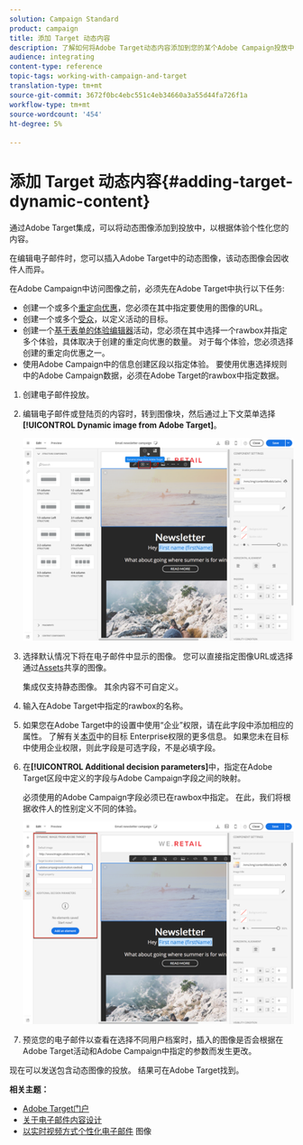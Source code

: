 ```yaml
---
solution: Campaign Standard
product: campaign
title: 添加 Target 动态内容
description: 了解如何将Adobe Target动态内容添加到您的某个Adobe Campaign投放中。
audience: integrating
content-type: reference
topic-tags: working-with-campaign-and-target
translation-type: tm+mt
source-git-commit: 3672f0bc4ebc551c4eb34660a3a55d44fa726f1a
workflow-type: tm+mt
source-wordcount: '454'
ht-degree: 5%

---
```



# 添加 Target 动态内容{#adding-target-dynamic-content}

通过Adobe Target集成，可以将动态图像添加到投放中，以根据体验个性化您的内容。

在编辑电子邮件时，您可以插入Adobe Target中的动态图像，该动态图像会因收件人而异。

在Adobe Campaign中访问图像之前，必须先在Adobe Target中执行以下任务:

* 创建一个或多个[重定向优惠](https://docs.adobe.com/content/help/en/target/using/experiences/offers/offer-redirect.html)，您必须在其中指定要使用的图像的URL。
* 创建一个或多个[受众](https://docs.adobe.com/content/help/en/target/using/audiences/create-audiences/audiences.html)，以定义活动的目标。
* 创建一个[基于表单的体验编辑器](https://docs.adobe.com/content/help/en/target/using/experiences/form-experience-composer.html)活动，您必须在其中选择一个rawbox并指定多个体验，具体取决于创建的重定向优惠的数量。 对于每个体验，您必须选择创建的重定向优惠之一。
* 使用Adobe Campaign中的信息创建区段以指定体验。 要使用优惠选择规则中的Adobe Campaign数据，必须在Adobe Target的rawbox中指定数据。

1. 创建电子邮件投放。
1. 编辑电子邮件或登陆页的内容时，转到图像块，然后通过上下文菜单选择&#x200B;**[!UICONTROL Dynamic image from Adobe Target]**。

   ![](assets/tar_insert_dynamic_image.png)

1. 选择默认情况下将在电子邮件中显示的图像。 您可以直接指定图像URL或选择通过[Assets](../../integrating/using/working-with-campaign-and-assets-core-service.md)共享的图像。

   集成仅支持静态图像。 其余内容不可自定义。

1. 输入在Adobe Target中指定的rawbox的名称。
1. 如果您在Adobe Target中的设置中使用“企业”权限，请在此字段中添加相应的属性。 了解有关[本页](https://docs.adobe.com/content/help/en/target/using/administer/manage-users/enterprise/properties-overview.html)中的目标 Enterprise权限的更多信息。 如果您未在目标中使用企业权限，则此字段是可选字段，不是必填字段。
1. 在&#x200B;**[!UICONTROL Additional decision parameters]**&#x200B;中，指定在Adobe Target区段中定义的字段与Adobe Campaign字段之间的映射。

   必须使用的Adobe Campaign字段必须已在rawbox中指定。 在此，我们将根据收件人的性别定义不同的体验。

   ![](assets/tar_additional_decisionning_parameters.png)

1. 预览您的电子邮件以查看在选择不同用户档案时，插入的图像是否会根据在Adobe Target活动和Adobe Campaign中指定的参数而发生更改。

现在可以发送包含动态图像的投放。 结果可在Adobe Target找到。

**相关主题：**

* [Adobe Target门户](https://docs.adobe.com/content/help/en/target/using/integrate/campaign-and-target.html)
* [关于电子邮件内容设计](../../designing/using/designing-content-in-adobe-campaign.md)
* [以实时视频方式个性化电子邮件](https://helpx.adobe.com/cn/marketing-cloud/how-to/email-marketing.html) 图像

